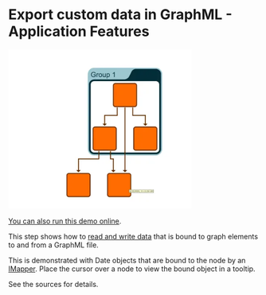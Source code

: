 <!--
 //////////////////////////////////////////////////////////////////////////////
 // @license
 // This file is part of yFiles for HTML.
 // Use is subject to license terms.
 //
 // Copyright (c) by yWorks GmbH, Vor dem Kreuzberg 28,
 // 72070 Tuebingen, Germany. All rights reserved.
 //
 //////////////////////////////////////////////////////////////////////////////
-->
# Export custom data in GraphML - Application Features

<img src="../../../doc/demo-thumbnails/custom-graphml.webp" alt="demo-thumbnail" height="320"/>

[You can also run this demo online](https://www.yworks.com/demos/application-features/custom-graphml/).

This step shows how to [read and write data](https://docs.yworks.com/yfileshtml/#/dguide/customizing_io_serialization-basics) that is bound to graph elements to and from a GraphML file.

This is demonstrated with Date objects that are bound to the node by an [IMapper](https://docs.yworks.com/yfileshtml/#/api/IMapper). Place the cursor over a node to view the bound object in a tooltip.

See the sources for details.
